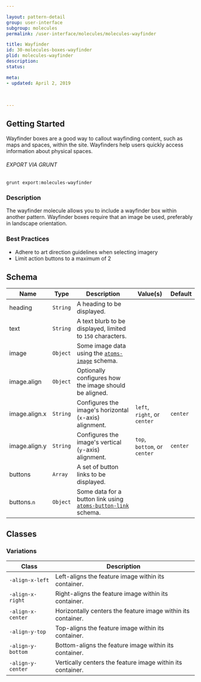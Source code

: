 ```yaml
---

layout: pattern-detail
group: user-interface
subgroup: molecules
permalink: /user-interface/molecules/molecules-wayfinder

title: Wayfinder
id: 30-molecules-boxes-wayfinder
plid: molecules-wayfinder
description: 
status: 

meta:
- updated: April 2, 2019
  
  
  
---
```



## Getting Started

Wayfinder boxes are a good way to callout wayfinding content, such as maps and spaces, within the site. Wayfinders help users quickly access information about physical spaces.

###### EXPORT VIA GRUNT

```
grunt export:molecules-wayfinder
```


### Description

The wayfinder molecule allows you to include a wayfinder box within another pattern. Wayfinder boxes require that an image be used, preferably in landscape orientation.


### Best Practices

- Adhere to art direction guidelines when selecting imagery
- Limit action buttons to a maximum of 2


## Schema

| Name        | Type      | Description                                                                                               | Value(s)  | Default   |
|-------------|-----------|-----------------------------------------------------------------------------------------------------------|-----------|-----------|
| heading     | `String`  | A heading to be displayed.                                                                                |           |           |
| text        | `String`  | A text blurb to be displayed, limited to `150` characters.                                                |           |           |
| image         | `Object`  | Some image data using the [`atoms-image`][atoms-image] schema.                      |                               |           |
| image.align   | `Object`  | Optionally configures how the image should be aligned.                              |                               |           |
| image.align.x | `String`  | Configures the image's horizontal (`x`-axis) alignment.                             | `left`, `right`, or `center`  | `center`  |
| image.align.y | `String`  | Configures the image's vertical (`y`-axis) alignment.                               | `top`, `bottom`, or `center`  | `center`  |
| buttons     | `Array`   | A set of button links to be displayed.                                                                    |           |           |
| buttons.`n` | `Object`  | Some data for a button link using [`atoms-button-link`][atoms-button-link] schema.                        |           |           |


## Classes

### Variations

| Class               | Description                                                   |
|---------------------|---------------------------------------------------------------|
| `-align-x-left`     | Left-aligns the feature image within its container.           |
| `-align-x-right`    | Right-aligns the feature image within its container.          |
| `-align-x-center`   | Horizontally centers the feature image within its container.  |
| `-align-y-top`      | Top-aligns the feature image within its container.            |
| `-align-y-bottom`   | Bottom-aligns the feature image within its container.         |
| `-align-y-center`   | Vertically centers the feature image within its container.    |


[atoms-image]: /patterns/20-atoms-media-image/20-atoms-media-image.html
[atoms-button-link]: /patterns/20-atoms-buttons-01-button-link/20-atoms-buttons-01-button-link.html
